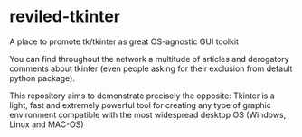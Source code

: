# reviled-tkinter
A place to promote tk/tkinter as great OS-agnostic GUI toolkit

You can find throughout the network a multitude of articles and derogatory comments about tkinter (even people asking for their exclusion from default python package).

This repository aims to demonstrate precisely the opposite: Tkinter is a light, fast and extremely powerful tool for creating any type of graphic environment compatible with the most widespread desktop OS (Windows, Linux and MAC-OS)

